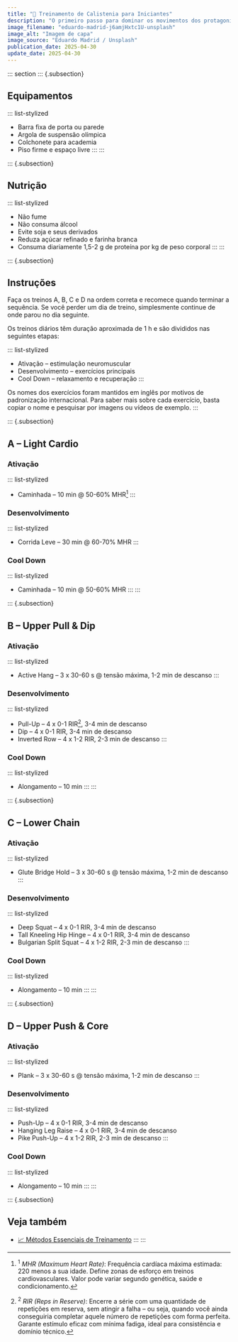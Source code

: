 ```yaml
---
title: "🤸 Treinamento de Calistenia para Iniciantes"
description: "O primeiro passo para dominar os movimentos dos protagonistas de anime."
image_filename: "eduardo-madrid-j6amjHxtc1U-unsplash"
image_alt: "Imagem de capa"
image_source: "Eduardo Madrid / Unsplash"
publication_date: 2025-04-30
update_date: 2025-04-30
---
```

::: section
::: {.subsection}
## Equipamentos

::: list-stylized
* Barra fixa de porta ou parede
* Argola de suspensão olímpica
* Colchonete para academia
* Piso firme e espaço livre
:::
:::

::: {.subsection}
## Nutrição

::: list-stylized
* Não fume
* Não consuma álcool
* Evite soja e seus derivados
* Reduza açúcar refinado e farinha branca
* Consuma diariamente 1,5-2 g de proteína por kg de peso corporal
:::
:::

::: {.subsection}
## Instruções

Faça os treinos A, B, C e D na ordem correta e recomece quando terminar a sequência. Se você perder um dia de treino, simplesmente continue de onde parou no dia seguinte.

Os treinos diários têm duração aproximada de 1 h e são divididos nas seguintes etapas:

::: list-stylized
* Ativação – estimulação neuromuscular
* Desenvolvimento – exercícios principais
* Cool Down – relaxamento e recuperação
:::

Os nomes dos exercícios foram mantidos em inglês por motivos de padronização internacional. Para saber mais sobre cada exercício, basta copiar o nome e pesquisar por imagens ou vídeos de exemplo.
:::

::: {.subsection}
## A – Light Cardio

### Ativação

::: list-stylized
* Caminhada – 10 min @ 50-60% MHR[^1]
:::

[^1]: <sup>1</sup> _MHR (Maximum Heart Rate)_: Frequência cardíaca máxima estimada: 220 menos a sua idade. Define zonas de esforço em treinos cardiovasculares. Valor pode variar segundo genética, saúde e condicionamento.

### Desenvolvimento

::: list-stylized
* Corrida Leve – 30 min @ 60-70% MHR
:::

### Cool Down

::: list-stylized
* Caminhada – 10 min @ 50-60% MHR
:::
:::

::: {.subsection}
## B – Upper Pull & Dip

### Ativação

::: list-stylized
* Active Hang – 3 x 30-60 s @ tensão máxima, 1-2 min de descanso
:::

### Desenvolvimento

::: list-stylized
* Pull-Up – 4 x 0-1 RIR[^2], 3-4 min de descanso
* Dip – 4 x 0-1 RIR, 3-4 min de descanso
* Inverted Row – 4 x 1-2 RIR, 2-3 min de descanso
:::

[^2]: <sup>2</sup> _RIR (Reps in Reserve)_: Encerre a série com uma quantidade de repetições em reserva, sem atingir a falha – ou seja, quando você ainda conseguiria completar aquele número de repetições com forma perfeita. Garante estímulo eficaz com mínima fadiga, ideal para consistência e domínio técnico.


### Cool Down

::: list-stylized
* Alongamento – 10 min
:::
:::

::: {.subsection}
## C – Lower Chain

### Ativação

::: list-stylized
* Glute Bridge Hold – 3 x 30-60 s @ tensão máxima, 1-2 min de descanso
:::

### Desenvolvimento

::: list-stylized
* Deep Squat – 4 x 0-1 RIR, 3-4 min de descanso
* Tall Kneeling Hip Hinge – 4 x 0-1 RIR, 3-4 min de descanso
* Bulgarian Split Squat – 4 x 1-2 RIR, 2-3 min de descanso
:::

### Cool Down

::: list-stylized
* Alongamento – 10 min
:::
:::

::: {.subsection}
## D – Upper Push & Core

### Ativação

::: list-stylized
* Plank – 3 x 30-60 s @ tensão máxima, 1-2 min de descanso
:::

### Desenvolvimento

::: list-stylized
* Push-Up – 4 x 0-1 RIR, 3-4 min de descanso
* Hanging Leg Raise – 4 x 0-1 RIR, 3-4 min de descanso
* Pike Push-Up – 4 x 1-2 RIR, 2-3 min de descanso
:::

### Cool Down

::: list-stylized
* Alongamento – 10 min
:::
:::

::: {.subsection}
## Veja também
* [📈 Métodos Essenciais de Treinamento](/essential-training-methods/)
:::
:::
